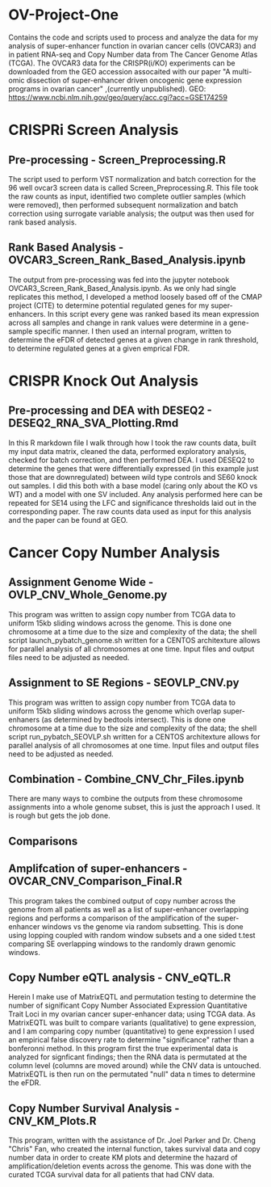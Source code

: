 # OV-Project-One
Contains the code and scripts used to process and analyze the data for my analysis of super-enhancer function in ovarian cancer cells (OVCAR3) and in patient RNA-seq and Copy Number data from The Cancer Genome Atlas (TCGA). The OVCAR3 data for the CRISPR(i/KO) experiments can be downloaded from the GEO accession assocaited with our paper "A multi-omic dissection of super-enhancer driven oncogenic gene expression programs in ovarian cancer" ,(currently unpublished).
GEO: https://www.ncbi.nlm.nih.gov/geo/query/acc.cgi?acc=GSE174259
# CRISPRi Screen Analysis
## Pre-processing - Screen_Preprocessing.R
The script used to perform VST normalization and batch correction for the 96 well ovcar3 screen data is called Screen_Preprocessing.R. This file took the raw counts as input, identified two complete outlier samples (which were removed), then performed subsequent normalization and batch correction using surrogate variable analysis; the output was then used for rank based analysis. 
## Rank Based Analysis - OVCAR3_Screen_Rank_Based_Analysis.ipynb
The output from pre-processing was fed into the jupyter notebook OVCAR3_Screen_Rank_Based_Analysis.ipynb. As we only had single replicates this method, I developed a method loosely based off of the CMAP project (CITE) to determine potential regulated genes for my super-enhancers. In this script every gene was ranked based its mean expression across all samples and change in rank values were determine in a gene-sample specific manner. I then used an internal program, written to determine the eFDR of detected genes at a given change in rank threshold, to determine regulated genes at a given emprical FDR.  
# CRISPR Knock Out Analysis 
## Pre-processing and DEA with DESEQ2 - DESEQ2_RNA_SVA_Plotting.Rmd
In this R markdown file I walk through how I took the raw counts data, built my input data matrix, cleaned the data, performed exploratory analysis, checked for batch correction, and then performed DEA. I used DESEQ2 to determine the genes that were differentially expressed (in this example just those that are downregulated) between wild type controls and SE60 knock out samples. I did this both with a base model (caring only about the KO vs WT) and a model with one SV included. Any analysis performed here can be repeated for SE14 using the LFC and significance thresholds laid out in the corresponding paper. The raw counts data used as input for this analysis and the paper can be found at GEO. 
# Cancer Copy Number Analysis 
## Assignment Genome Wide - OVLP_CNV_Whole_Genome.py
This program was written to assign copy number from TCGA data to uniform 15kb sliding windows across the genome. This is done one chromosome at a time due to the size and complexity of the data; the shell script launch_pybatch_genome.sh written for a CENTOS architexture allows for parallel analysis of all chromosomes at one time. Input files and output files need to be adjusted as needed. 
## Assignment to SE Regions - SEOVLP_CNV.py
This program was written to assign copy number from TCGA data to uniform 15kb sliding windows across the genome which overlap super-enhaners (as determined by bedtools intersect). This is done one chromosome at a time due to the size and complexity of the data; the shell script run_pybatch_SEOVLP.sh written for a CENTOS architexture allows for parallel analysis of all chromosomes at one time. Input files and output files need to be adjusted as needed. 
## Combination - Combine_CNV_Chr_Files.ipynb
There are many ways to combine the outputs from these chromosome assignments into a whole genome subset, this is just the approach I used. It is rough but gets the job done. 
## Comparisons
## Amplifcation of super-enhancers - OVCAR_CNV_Comparison_Final.R
This program takes the combined output of copy number across the genome from all patients as well as a list of super-enhancer overlapping regions and performs a comparison of the amplification of the super-enhancer windows vs the genome via random subsetting. This is done using lopping coupled with random window subsets and a one sided t.test comparing SE overlapping windows to the randomly drawn genomic windows.  
## Copy Number eQTL analysis - CNV_eQTL.R
Herein I make use of MatrixEQTL and permutation testing to determine the number of significant Copy Number Associated Expression Quantitative Trait Loci in my ovarian cancer super-enhancer data; using TCGA data. As MatrixEQTL was built to compare variants (qualitative) to gene expression, and I am comparing copy number (quantitative) to gene expression I used an empirical false discovery rate to determine "significance" rather than a bonferonni method. In this program first the true experimental data is analyzed for signficant findings; then the RNA data is permutated at the column level (columns are moved around) while the CNV data is untouched. MatrixEQTL is then run on the permutated "null" data n times to determine the eFDR. 
## Copy Number Survival Analysis - CNV_KM_Plots.R 
This program, written with the assistance of Dr. Joel Parker and Dr. Cheng "Chris" Fan, who created the internal function, takes survival data and copy number data in order to create KM plots and determine the hazard of amplification/deletion events across the genome. This was done with the curated TCGA survival data for all patients that had CNV data. 
